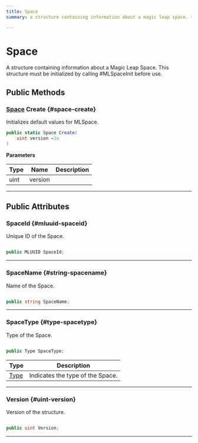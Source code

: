 ```yaml
---
title: Space
summary: a structure containing information about a magic leap space. this structure must be initialized by calling #mlspaceinit before use. 

---
```


# Space




A structure containing information about a Magic Leap Space. This structure must be initialized by calling #MLSpaceInit before use.   





## Public Methods

### [Space](/unity-api/api/UnityEngine.XR.MagicLeap/MLSpace/UnityEngine.XR.MagicLeap.MLSpace.Space.md) Create {#space-create}

Initializes default values for MLSpace. 

```csharp
public static Space Create(
    uint version =1u
)
```


**Parameters**

| Type | Name  | Description  | 
|--|--|--|
| uint |version||






-----------

## Public Attributes

### SpaceId {#mluuid-spaceid}

Unique ID of the Space. 

```csharp

public MLUUID SpaceId;

```






-----------

### SpaceName {#string-spacename}

Name of the Space. 

```csharp

public string SpaceName;

```






-----------

### SpaceType {#type-spacetype}

Type of the Space. 

```csharp

public Type SpaceType;

```

| Type | Description  | 
|--|--|
| [Type](/unity-api/api/UnityEngine.XR.MagicLeap/MLSpace/UnityEngine.XR.MagicLeap.MLSpace.md#enums-type) | Indicates the type of the Space.  |





-----------

### Version {#uint-version}

Version of the structure. 

```csharp

public uint Version;

```






-----------

